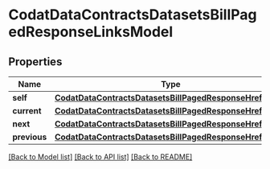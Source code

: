 # CodatDataContractsDatasetsBillPagedResponseLinksModel


## Properties
Name | Type | Description | Notes
------------ | ------------- | ------------- | -------------
**self** | [**CodatDataContractsDatasetsBillPagedResponseHrefModel**](CodatDataContractsDatasetsBillPagedResponseHrefModel.md) |  | [optional] 
**current** | [**CodatDataContractsDatasetsBillPagedResponseHrefModel**](CodatDataContractsDatasetsBillPagedResponseHrefModel.md) |  | [optional] 
**next** | [**CodatDataContractsDatasetsBillPagedResponseHrefModel**](CodatDataContractsDatasetsBillPagedResponseHrefModel.md) |  | [optional] 
**previous** | [**CodatDataContractsDatasetsBillPagedResponseHrefModel**](CodatDataContractsDatasetsBillPagedResponseHrefModel.md) |  | [optional] 

[[Back to Model list]](../README.md#documentation-for-models) [[Back to API list]](../README.md#documentation-for-api-endpoints) [[Back to README]](../README.md)


